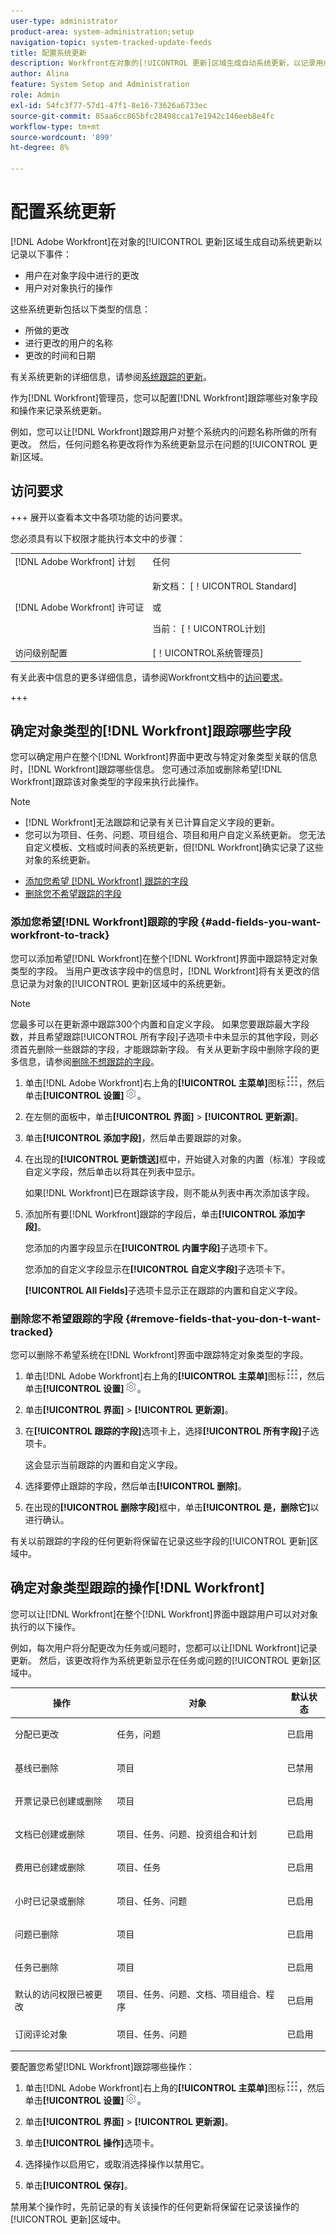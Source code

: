 ```yaml
---
user-type: administrator
product-area: system-administration;setup
navigation-topic: system-tracked-update-feeds
title: 配置系统更新
description: Workfront在对象的[!UICONTROL 更新]区域生成自动系统更新，以记录用户对该对象执行的更改。 作为 [!DNL Workfront] 管理员，您可以配置哪些对象字段和操作 [!DNL Workfront] 跟踪以记录系统更新。
author: Alina
feature: System Setup and Administration
role: Admin
exl-id: 54fc3f77-57d1-47f1-8e16-73626a6733ec
source-git-commit: 85aa6cc865bfc28498cca17e1942c146eeb8e4fc
workflow-type: tm+mt
source-wordcount: '899'
ht-degree: 8%

---
```


# 配置系统更新

[!DNL Adobe Workfront]在对象的[!UICONTROL 更新]区域生成自动系统更新以记录以下事件：

* 用户在对象字段中进行的更改
* 用户对对象执行的操作

这些系统更新包括以下类型的信息：

* 所做的更改
* 进行更改的用户的名称
* 更改的时间和日期

有关系统更新的详细信息，请参阅[系统跟踪的更新](../system-tracked-update-feeds/system-tracked-update-feeds.md)。

作为[!DNL Workfront]管理员，您可以配置[!DNL Workfront]跟踪哪些对象字段和操作来记录系统更新。

例如，您可以让[!DNL Workfront]跟踪用户对整个系统内的问题名称所做的所有更改。 然后，任何问题名称更改将作为系统更新显示在问题的[!UICONTROL 更新]区域。

## 访问要求

+++ 展开以查看本文中各项功能的访问要求。

您必须具有以下权限才能执行本文中的步骤：

<table style="table-layout:auto"> 
 <col> 
 <col> 
 <tbody> 
  <tr> 
   <td role="rowheader">[!DNL Adobe Workfront] 计划</td> 
   <td>任何</td> 
  </tr> 
  <tr> 
   <td role="rowheader">[!DNL Adobe Workfront] 许可证</td> 
   <td><p>新文档： [！UICONTROL Standard]</p>
   或
   <p>当前： [！UICONTROL计划]</p>
   </td> 
  </tr>  
  <tr> 
   <td role="rowheader">访问级别配置</td> 
   <td>[！UICONTROL系统管理员]</td>
  </tr> 
 </tbody> 
</table>

有关此表中信息的更多详细信息，请参阅Workfront文档中的[访问要求](/help/quicksilver/administration-and-setup/add-users/access-levels-and-object-permissions/access-level-requirements-in-documentation.md)。

+++

## 确定对象类型的[!DNL Workfront]跟踪哪些字段

您可以确定用户在整个[!DNL Workfront]界面中更改与特定对象类型关联的信息时，[!DNL Workfront]跟踪哪些信息。 您可通过添加或删除希望[!DNL Workfront]跟踪该对象类型的字段来执行此操作。

>[!NOTE]
>
>* [!DNL Workfront]无法跟踪和记录有关已计算自定义字段的更新。
>* 您可以为项目、任务、问题、项目组合、项目和用户自定义系统更新。 您无法自定义模板、文档或时间表的系统更新，但[!DNL Workfront]确实记录了这些对象的系统更新。
>



* [添加您希望 [!DNL Workfront] 跟踪的字段](#add-fields-you-want-workfront-to-track)
* [删除您不希望跟踪的字段](#remove-fields-that-you-don-t-want-tracked)

### 添加您希望[!DNL Workfront]跟踪的字段 {#add-fields-you-want-workfront-to-track}

您可以添加希望[!DNL Workfront]在整个[!DNL Workfront]界面中跟踪特定对象类型的字段。 当用户更改该字段中的信息时，[!DNL Workfront]将有关更改的信息记录为对象的[!UICONTROL 更新]区域中的系统更新。

>[!NOTE]
>
>您最多可以在更新源中跟踪300个内置和自定义字段。 如果您要跟踪最大字段数，并且希望跟踪[!UICONTROL 所有字段]子选项卡中未显示的其他字段，则必须首先删除一些跟踪的字段，才能跟踪新字段。 有关从更新字段中删除字段的更多信息，请参阅[删除不想跟踪的字段](#remove-fields-that-you-don-t-want-tracked)。

1. 单击[!DNL Adobe Workfront]右上角的&#x200B;**[!UICONTROL 主菜单]**&#x200B;图标![主菜单图标](assets/main-menu-icon.png)，然后单击&#x200B;**[!UICONTROL 设置]**![齿轮设置图标](assets/gear-icon-settings.png)。

1. 在左侧的面板中，单击&#x200B;**[!UICONTROL 界面]** > **[!UICONTROL 更新源]**。

1. 单&#x200B;击&#x200B;**[!UICONTROL 添加字段]**，然后单击要跟踪的对象。

1. 在出现的&#x200B;**[!UICONTROL 更新馈送]**&#x200B;框中，开始键入对象的内置（标准）字段或自定义字段，然后单击以将其在列表中显示。

   如果[!DNL Workfront]已在跟踪该字段，则不能从列表中再次添加该字段。

1. 添加所有要[!DNL Workfront]跟踪的字段后，单击&#x200B;**[!UICONTROL 添加字段]**。

   您添加的内置字段显示在&#x200B;**[!UICONTROL 内置字段]**&#x200B;子选项卡下。

   您添加的自定义字段显示在&#x200B;**[!UICONTROL 自定义字段]**&#x200B;子选项卡下。

   **[!UICONTROL All Fields]**&#x200B;子选项卡显示正在跟踪的内置和自定义字段。

### 删除您不希望跟踪的字段 {#remove-fields-that-you-don-t-want-tracked}

您可以删除不希望系统在[!DNL Workfront]界面中跟踪特定对象类型的字段。

1. 单击[!DNL Adobe Workfront]右上角的&#x200B;**[!UICONTROL 主菜单]**&#x200B;图标![主菜单图标](assets/main-menu-icon.png)，然后单击&#x200B;**[!UICONTROL 设置]**![齿轮设置图标](assets/gear-icon-settings.png)。

1. 单击&#x200B;**[!UICONTROL 界面]** > **[!UICONTROL 更新源]**。

1. 在&#x200B;**[!UICONTROL 跟踪的字段]**&#x200B;选项卡上，选择&#x200B;**[!UICONTROL 所有字段]**&#x200B;子选项卡。

   这会显示当前跟踪的内置和自定义字段。

1. 选择要停止跟踪的字段，然后单击&#x200B;**[!UICONTROL 删除]**。

1. 在出现的&#x200B;**[!UICONTROL 删除字段]**&#x200B;框中，单击&#x200B;**[!UICONTROL 是，删除它]**&#x200B;以进行确认。

有关以前跟踪的字段的任何更新将保留在记录这些字段的[!UICONTROL 更新]区域中。

## 确定对象类型跟踪的操作[!DNL Workfront]

您可以让[!DNL Workfront]在整个[!DNL Workfront]界面中跟踪用户可以对对象执行的以下操作。

例如，每次用户将分配更改为任务或问题时，您都可以让[!DNL Workfront]记录更新。 然后，该更改将作为系统更新显示在任务或问题的[!UICONTROL 更新]区域中。

<table style="table-layout:auto"> 
 <col> 
 <col> 
 <col> 
 <thead> 
  <tr> 
   <th><strong>操作</strong> </th> 
   <th><strong>对象</strong> </th> 
   <th><strong>默认状态</strong> </th> 
  </tr> 
 </thead> 
 <tbody> 
  <tr> 
   <td>分配已更改</td> 
   <td>任务，问题</td> 
   <td> <p>已启用</p> </td> 
  </tr> 
  <tr> 
   <td>基线已删除</td> 
   <td>项目</td> 
   <td> <p>已禁用</p> </td> 
  </tr> 
  <tr> 
   <td>开票记录已创建或删除</td> 
   <td>项目</td> 
   <td> <p>已启用</p> </td> 
  </tr> 
  <tr> 
   <td>文档已创建或删除</td> 
   <td>项目、任务、问题、投资组合和计划</td> 
   <td> <p>已启用</p> </td> 
  </tr> 
  <tr> 
   <td>费用已创建或删除</td> 
   <td>项目、任务</td> 
   <td> <p>已启用</p> </td> 
  </tr> 
  <tr> 
   <td>小时已记录或删除</td> 
   <td>项目、任务、问题</td> 
   <td> <p>已启用</p> </td> 
  </tr> 
  <tr> 
   <td>问题已删除</td> 
   <td>项目</td> 
   <td> <p>已启用</p> </td> 
  </tr> 
  <tr> 
   <td>任务已删除</td> 
   <td>项目</td> 
   <td> <p>已启用</p> </td> 
  </tr> 
  <tr> 
   <td>默认的访问权限已被更改</td> 
   <td>项目、任务、问题、文档、项目组合、程序</td> 
   <td> <p>已启用</p> </td> 
  </tr> 
  <tr> 
   <td>订阅评论对象</td> 
   <td>项目、任务、问题</td> 
   <td> <p>已启用</p> </td> 
  </tr> 
 </tbody> 
</table>

要配置您希望[!DNL Workfront]跟踪哪些操作：

1. 单击[!DNL Adobe Workfront]右上角的&#x200B;**[!UICONTROL 主菜单]**&#x200B;图标![主菜单图标](assets/main-menu-icon.png)，然后单击&#x200B;**[!UICONTROL 设置]**![齿轮设置图标](assets/gear-icon-settings.png)。

1. 单击&#x200B;**[!UICONTROL 界面]** > **[!UICONTROL 更新源]**。

1. 单击&#x200B;**[!UICONTROL 操作]**&#x200B;选项卡。

1. 选择操作以启用它，或取消选择操作以禁用它。
1. 单击&#x200B;**[!UICONTROL 保存]**。

禁用某个操作时，先前记录的有关该操作的任何更新将保留在记录该操作的[!UICONTROL 更新]区域中。
